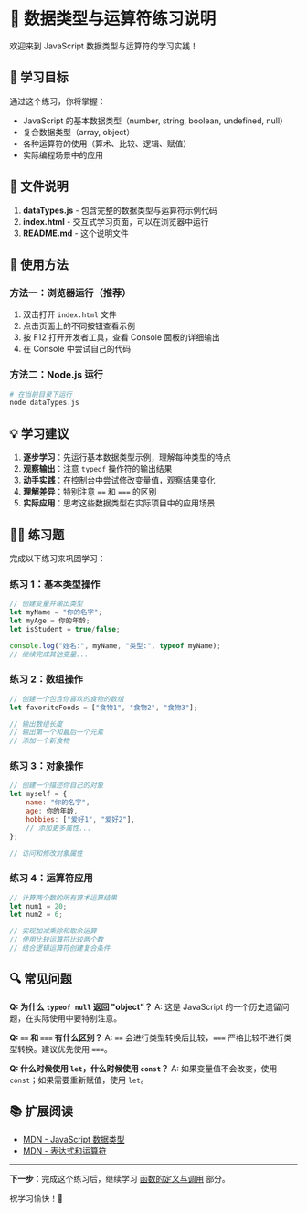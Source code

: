 # 📝 数据类型与运算符练习说明

欢迎来到 JavaScript 数据类型与运算符的学习实践！

## 🎯 学习目标

通过这个练习，你将掌握：
- JavaScript 的基本数据类型（number, string, boolean, undefined, null）
- 复合数据类型（array, object）
- 各种运算符的使用（算术、比较、逻辑、赋值）
- 实际编程场景中的应用

## 📁 文件说明

1. **dataTypes.js** - 包含完整的数据类型与运算符示例代码
2. **index.html** - 交互式学习页面，可以在浏览器中运行
3. **README.md** - 这个说明文件

## 🚀 使用方法

### 方法一：浏览器运行（推荐）
1. 双击打开 `index.html` 文件
2. 点击页面上的不同按钮查看示例
3. 按 F12 打开开发者工具，查看 Console 面板的详细输出
4. 在 Console 中尝试自己的代码

### 方法二：Node.js 运行
```bash
# 在当前目录下运行
node dataTypes.js
```

## 💡 学习建议

1. **逐步学习**：先运行基本数据类型示例，理解每种类型的特点
2. **观察输出**：注意 `typeof` 操作符的输出结果
3. **动手实践**：在控制台中尝试修改变量值，观察结果变化
4. **理解差异**：特别注意 `==` 和 `===` 的区别
5. **实际应用**：思考这些数据类型在实际项目中的应用场景

## 🏋️‍♂️ 练习题

完成以下练习来巩固学习：

### 练习 1：基本类型操作
```javascript
// 创建变量并输出类型
let myName = "你的名字";
let myAge = 你的年龄;
let isStudent = true/false;

console.log("姓名:", myName, "类型:", typeof myName);
// 继续完成其他变量...
```

### 练习 2：数组操作
```javascript
// 创建一个包含你喜欢的食物的数组
let favoriteFoods = ["食物1", "食物2", "食物3"];

// 输出数组长度
// 输出第一个和最后一个元素
// 添加一个新食物
```

### 练习 3：对象操作
```javascript
// 创建一个描述你自己的对象
let myself = {
    name: "你的名字",
    age: 你的年龄,
    hobbies: ["爱好1", "爱好2"],
    // 添加更多属性...
};

// 访问和修改对象属性
```

### 练习 4：运算符应用
```javascript
// 计算两个数的所有算术运算结果
let num1 = 20;
let num2 = 6;

// 实现加减乘除和取余运算
// 使用比较运算符比较两个数
// 结合逻辑运算符创建复合条件
```

## 🔍 常见问题

**Q: 为什么 `typeof null` 返回 "object"？**
A: 这是 JavaScript 的一个历史遗留问题，在实际使用中要特别注意。

**Q: `==` 和 `===` 有什么区别？**
A: `==` 会进行类型转换后比较，`===` 严格比较不进行类型转换。建议优先使用 `===`。

**Q: 什么时候使用 `let`，什么时候使用 `const`？**
A: 如果变量值不会改变，使用 `const`；如果需要重新赋值，使用 `let`。

## 📚 扩展阅读

- [MDN - JavaScript 数据类型](https://developer.mozilla.org/zh-CN/docs/Web/JavaScript/Data_structures)
- [MDN - 表达式和运算符](https://developer.mozilla.org/zh-CN/docs/Web/JavaScript/Guide/Expressions_and_Operators)

---

**下一步**：完成这个练习后，继续学习 [函数的定义与调用](../js-plan.md#3-函数的定义与调用) 部分。

祝学习愉快！🎉
